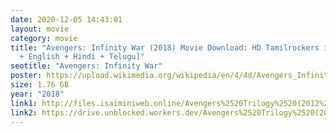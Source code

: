 ```yaml
---
date: 2020-12-05 14:43:01
layout: movie
category: movie
title: "Avengers: Infinity War (2018) Movie Download: HD Tamilrockers in [Tamil
  + English + Hindi + Telugu]"
seotitle: "Avengers: Infinity War"
poster: https://upload.wikimedia.org/wikipedia/en/4/4d/Avengers_Infinity_War_poster.jpg
size: 1.76 GB
year: "2018"
link1: http://files.isaiminiweb.online/Avengers%2520Trilogy%2520(2012%2520to%25202018)/www.TamilRockers.cl%2520-%2520Avengers%2520Infinity%2520War%2520(2018)%5B720p%2520-%2520BDRip%2520-%2520%2520%5BTamil%2520%2B%2520Telugu%2520%2B%2520Hindi%2520%2B%2520Eng%5D.mkv?rootId=0AN9zhQ1hps-9Uk9PVA
link2: https://drive.unblocked.workers.dev/Avengers%2520Trilogy%2520(2012%2520to%25202018)/www.TamilRockers.cl%2520-%2520Avengers%2520Infinity%2520War%2520(2018)%5B720p%2520-%2520BDRip%2520-%2520%2520%5BTamil%2520%2B%2520Telugu%2520%2B%2520Hindi%2520%2B%2520Eng%5D.mkv?rootId=0AN9zhQ1hps-9Uk9PVA
---
```

